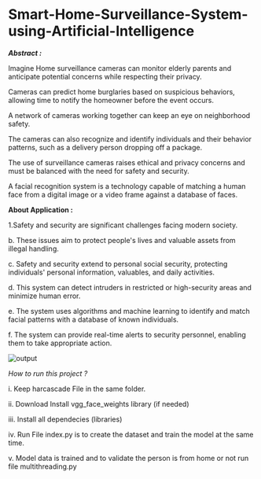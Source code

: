 # Smart-Home-Surveillance-System-using-Artificial-Intelligence

***Abstract :***

Imagine Home surveillance cameras can monitor elderly parents and anticipate
potential concerns while respecting their privacy.

Cameras can predict home burglaries based on suspicious behaviors, allowing time
to notify the homeowner before the event occurs.

A network of cameras working together can keep an eye on neighborhood safety.

The cameras can also recognize and identify individuals and their behavior
patterns, such as a delivery person dropping off a package.

The use of surveillance cameras raises ethical and privacy concerns and must be
balanced with the need for safety and security.

A facial recognition system is a technology capable of matching a human face
from a digital image or a video frame against a database of faces.



****About Application :****

1.Safety and security are significant challenges facing modern society.

b. These issues aim to protect people's lives and valuable assets from
illegal handling.

c. Safety and security extend to personal social security, protecting
individuals' personal information, valuables, and daily activities.

d. This system can detect intruders in restricted or high-security areas and
minimize human error.

e. The system uses algorithms and machine learning to identify and match
facial patterns with a database of known individuals.

f. The system can provide real-time alerts to security personnel, enabling
them to take appropriate action.


![output](https://github.com/arbaj2002/Smart-Home-Surveillance-System-using-Machine-Learning/assets/57356090/e0a75c05-f1d7-4aca-a7ad-5653f74767e5)


*How to run this project ?*

i. Keep harcascade File in the same folder.

ii. Download Install vgg_face_weights library (if needed) 

iii. Install all dependecies (libraries)

iv. Run File index.py is to create the dataset and train the model at the same time.

v. Model data is trained and to validate the person is from home or not run file multithreading.py




